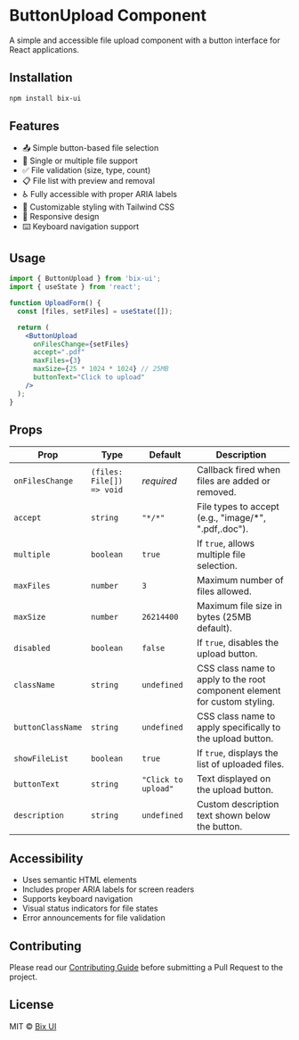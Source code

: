 # ButtonUpload Component

A simple and accessible file upload component with a button interface for React applications.

## Installation

```bash
npm install bix-ui
```

## Features

- 📤 Simple button-based file selection
- 🔢 Single or multiple file support
- ✅ File validation (size, type, count)
- 📋 File list with preview and removal
- ♿️ Fully accessible with proper ARIA labels
- 🎨 Customizable styling with Tailwind CSS
- 📱 Responsive design
- ⌨️ Keyboard navigation support

## Usage

```jsx
import { ButtonUpload } from 'bix-ui';
import { useState } from 'react';

function UploadForm() {
  const [files, setFiles] = useState([]);

  return (
    <ButtonUpload
      onFilesChange={setFiles}
      accept=".pdf"
      maxFiles={3}
      maxSize={25 * 1024 * 1024} // 25MB
      buttonText="Click to upload"
    />
  );
}
```

## Props

| Prop | Type | Default | Description |
|------|------|---------|-------------|
| `onFilesChange` | `(files: File[]) => void` | _required_ | Callback fired when files are added or removed. |
| `accept` | `string` | `"*/*"` | File types to accept (e.g., "image/*", ".pdf,.doc"). |
| `multiple` | `boolean` | `true` | If `true`, allows multiple file selection. |
| `maxFiles` | `number` | `3` | Maximum number of files allowed. |
| `maxSize` | `number` | `26214400` | Maximum file size in bytes (25MB default). |
| `disabled` | `boolean` | `false` | If `true`, disables the upload button. |
| `className` | `string` | `undefined` | CSS class name to apply to the root component element for custom styling. |
| `buttonClassName` | `string` | `undefined` | CSS class name to apply specifically to the upload button. |
| `showFileList` | `boolean` | `true` | If `true`, displays the list of uploaded files. |
| `buttonText` | `string` | `"Click to upload"` | Text displayed on the upload button. |
| `description` | `string` | `undefined` | Custom description text shown below the button. |

## Accessibility

- Uses semantic HTML elements
- Includes proper ARIA labels for screen readers
- Supports keyboard navigation
- Visual status indicators for file states
- Error announcements for file validation

## Contributing

Please read our [Contributing Guide](../../CONTRIBUTING.md) before submitting a Pull Request to the project.

## License

MIT © [Bix UI](https://github.com/bix-ui) 